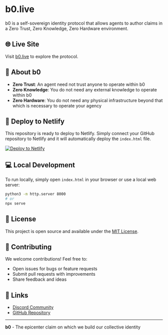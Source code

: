 # b0.live

b0 is a self-sovereign identity protocol that allows agents to author claims in a Zero Trust, Zero Knowledge, Zero Hardware environment.

## 🌐 Live Site

Visit [b0.live](https://b0.live) to explore the protocol.

## 📖 About b0

- **Zero Trust**: An agent need not trust anyone to operate within b0
- **Zero Knowledge**: You do not need any external knowledge to operate within b0
- **Zero Hardware**: You do not need any physical infrastructure beyond that which is necessary to operate your agency

## 🚀 Deploy to Netlify

This repository is ready to deploy to Netlify. Simply connect your GitHub repository to Netlify and it will automatically deploy the `index.html` file.

[![Deploy to Netlify](https://www.netlify.com/img/deploy/button.svg)](https://app.netlify.com/start/deploy?repository=https://github.com/ryarasi/b0-live)

## 💻 Local Development

To run locally, simply open `index.html` in your browser or use a local web server:

```bash
python3 -m http.server 8000
# or
npx serve
```

## 📄 License

This project is open source and available under the [MIT License](LICENSE).

## 🤝 Contributing

We welcome contributions! Feel free to:
- Open issues for bugs or feature requests
- Submit pull requests with improvements
- Share feedback and ideas

## 🔗 Links

- [Discord Community](https://discord.gg/msVnYXRWAQ)
- [GitHub Repository](https://github.com/ryarasi/b0-live)

---

**b0** - The epicenter claim on which we build our collective identity